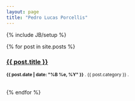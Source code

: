 ```yaml
---
layout: page
title: "Pedro Lucas Porcellis"
---
```

{% include JB/setup %}

{% for post in site.posts %}  
        <h3><a href="{{ post.url }}">{{ post.title }}</a></h3>
        <p><small><strong>{{ post.date | date: "%B %e, %Y" }}</strong> . {{ post.category }} . <a href="http://erjjones.github.com{{ post.url }}" data-disqus-identifier="{{ post.url }}"></a></small></p>      
{% endfor %}  